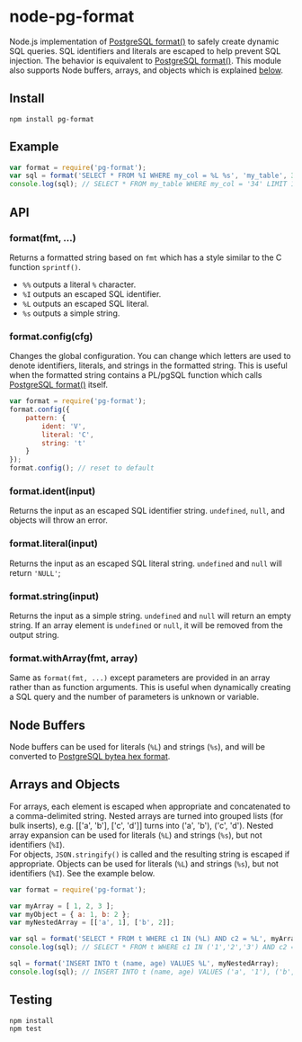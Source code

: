 node-pg-format
==============

Node.js implementation of [PostgreSQL format()](http://www.postgresql.org/docs/9.3/static/functions-string.html#FUNCTIONS-STRING-FORMAT) to safely create dynamic SQL queries. SQL identifiers and literals are escaped to help prevent SQL injection. The behavior is equivalent to [PostgreSQL format()](http://www.postgresql.org/docs/9.3/static/functions-string.html#FUNCTIONS-STRING-FORMAT). This module also supports Node buffers, arrays, and objects which is explained [below](#arrobject).

## Install

    npm install pg-format

## Example
```js
var format = require('pg-format');
var sql = format('SELECT * FROM %I WHERE my_col = %L %s', 'my_table', 34, 'LIMIT 10');
console.log(sql); // SELECT * FROM my_table WHERE my_col = '34' LIMIT 10
```

## API

### format(fmt, ...)
Returns a formatted string based on ```fmt``` which has a style similar to the C function ```sprintf()```.
* ```%%``` outputs a literal ```%``` character.
* ```%I``` outputs an escaped SQL identifier.
* ```%L``` outputs an escaped SQL literal.
* ```%s``` outputs a simple string.

### format.config(cfg)
Changes the global configuration. You can change which letters are used to denote identifiers, literals, and strings in the formatted string. This is useful when the formatted string contains a PL/pgSQL function which calls [PostgreSQL format()](http://www.postgresql.org/docs/9.3/static/functions-string.html#FUNCTIONS-STRING-FORMAT) itself.
```js
var format = require('pg-format');
format.config({
    pattern: {
        ident: 'V',
        literal: 'C',
        string: 't'
    }
});
format.config(); // reset to default
```

### format.ident(input)
Returns the input as an escaped SQL identifier string. ```undefined```, ```null```, and objects will throw an error.

### format.literal(input)
Returns the input as an escaped SQL literal string. ```undefined``` and ```null``` will return ```'NULL'```;

### format.string(input)
Returns the input as a simple string. ```undefined``` and ```null``` will return an empty string. If an array element is ```undefined``` or ```null```, it will be removed from the output string.

### format.withArray(fmt, array)
Same as ```format(fmt, ...)``` except parameters are provided in an array rather than as function arguments. This is useful when dynamically creating a SQL query and the number of parameters is unknown or variable.

## <a name="buffer"></a> Node Buffers
Node buffers can be used for literals (```%L```) and strings (```%s```), and will be converted to [PostgreSQL bytea hex format](http://www.postgresql.org/docs/9.3/static/datatype-binary.html).

## <a name="arrobject"></a> Arrays and Objects
For arrays, each element is escaped when appropriate and concatenated to a comma-delimited string. Nested arrays are turned into grouped lists (for bulk inserts), e.g. [['a', 'b'], ['c', 'd']] turns into ('a', 'b'), ('c', 'd'). Nested array expansion can be used for literals (```%L```) and strings (```%s```), but not identifiers (```%I```).  
For objects, ```JSON.stringify()``` is called and the resulting string is escaped if appropriate. Objects can be used for literals (```%L```) and strings (```%s```), but not identifiers (```%I```). See the example below.

```js
var format = require('pg-format');

var myArray = [ 1, 2, 3 ];
var myObject = { a: 1, b: 2 };
var myNestedArray = [['a', 1], ['b', 2]];

var sql = format('SELECT * FROM t WHERE c1 IN (%L) AND c2 = %L', myArray, myObject);
console.log(sql); // SELECT * FROM t WHERE c1 IN ('1','2','3') AND c2 = '{"a":1,"b":2}'

sql = format('INSERT INTO t (name, age) VALUES %L', myNestedArray); 
console.log(sql); // INSERT INTO t (name, age) VALUES ('a', '1'), ('b', '2')
```

## Testing

```
npm install
npm test
```